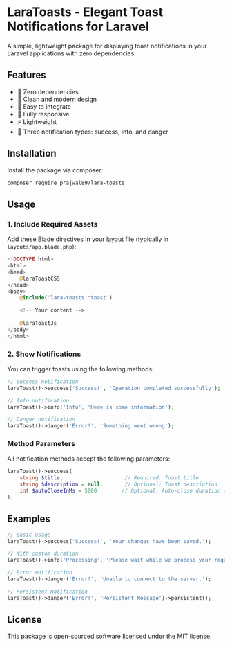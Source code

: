 # LaraToasts - Elegant Toast Notifications for Laravel

A simple, lightweight package for displaying toast notifications in your Laravel applications with zero dependencies.

## Features

- 🚀 Zero dependencies
- 🎨 Clean and modern design
- 🔧 Easy to integrate
- 📱 Fully responsive
- ⚡ Lightweight
- 🎯 Three notification types: success, info, and danger

## Installation

Install the package via composer:

```bash
composer require prajwal89/lara-toasts
```

## Usage

### 1. Include Required Assets

Add these Blade directives in your layout file (typically in `layouts/app.blade.php`):

```php
<!DOCTYPE html>
<html>
<head>
    @laraToastCSS
</head>
<body>
    @include('lara-toasts::toast')

    <!-- Your content -->
    
    @laraToastJs
</body>
</html>
```

### 2. Show Notifications

You can trigger toasts using the following methods:

```php
// Success notification
laraToast()->success('Success!', 'Operation completed successfully');

// Info notification
laraToast()->info('Info', 'Here is some information');

// Danger notification
laraToast()->danger('Error!', 'Something went wrong');

```

### Method Parameters

All notification methods accept the following parameters:

```php
laraToast()->success(
    string $title,                    // Required: Toast title
    string $description = null,       // Optional: Toast description
    int $autoCloseInMs = 5000        // Optional: Auto-close duration (default: 5000ms)
);
```

## Examples

```php
// Basic usage
laraToast()->success('Success!', 'Your changes have been saved.');

// With custom duration
laraToast()->info('Processing', 'Please wait while we process your request.', 3000);

// Error notification
laraToast()->danger('Error!', 'Unable to connect to the server.');

// Persistent Notification
laraToast()->danger('Error!', 'Persistent Message')->persistent();
```

## License

This package is open-sourced software licensed under the MIT license.
